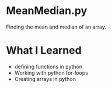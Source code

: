 # MeanMedian.py
Finding the mean and median of an array. 

# What I Learned
- defining functions in python
- Working with python for-loops
- Creating arrays in python 
